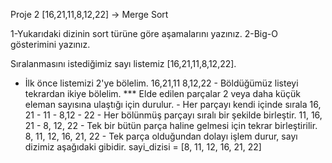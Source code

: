 Proje 2
[16,21,11,8,12,22] -> Merge Sort

1-Yukarıdaki dizinin sort türüne göre aşamalarını yazınız.
2-Big-O gösterimini yazınız.

Sıralanmasını istediğimiz sayı listemiz [16,21,11,8,12,22].


- İlk önce listemizi 2'ye bölelim.
    16,21,11  8,12,22
        - Böldüğümüz listeyi tekrardan ikiye bölelim.
            *** Elde edilen parçalar 2 veya daha küçük eleman sayısına ulaştığı için durulur.
        - Her parçayı kendi içinde sırala
            16, 21 - 11 - 8,12 - 22
        - Her bölünmüş parçayı sıralı bir şekilde birleştir.
            11, 16, 21 - 8, 12, 22
        - Tek bir bütün parça haline gelmesi için tekrar birleştirilir.
            8, 11, 12, 16, 21, 22
        - Tek parça olduğundan dolayı işlem durur, sayı dizimiz aşağıdaki gibidir.
            sayi_dizisi = [8, 11, 12, 16, 21, 22]
